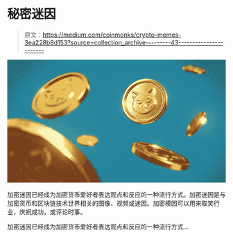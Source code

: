# 秘密迷因

> 原文：<https://medium.com/coinmonks/crypto-memes-3ea228b8d153?source=collection_archive---------43----------------------->

![](img/11181127c5c4e9fc09533b9d5ac3a308.png)

加密迷因已经成为加密货币爱好者表达观点和反应的一种流行方式。加密迷因是与加密货币和区块链技术世界相关的图像、视频或迷因。加密模因可以用来取笑行业，庆祝成功，或评论时事。

加密迷因已经成为加密货币爱好者表达观点和反应的一种流行方式…